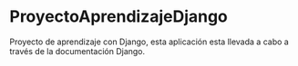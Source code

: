 # ProyectoAprendizajeDjango
Proyecto de aprendizaje con Django, esta aplicación esta llevada a cabo a través de la documentación Django.
